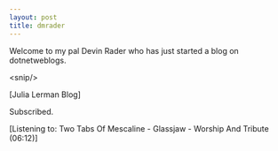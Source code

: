 ```yaml
---
layout: post
title: dmrader
---
```

Welcome to my pal Devin Rader who has just started a blog on dotnetweblogs.

&lt;snip/&gt;

\[Julia Lerman Blog\]

Subscribed.

\[Listening to: Two Tabs Of Mescaline - Glassjaw - Worship And Tribute  (06:12)\] 